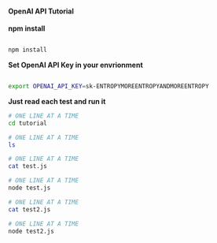 #### OpenAI API Tutorial


**npm install**

``` bash

npm install

```


**Set OpenAI API Key in your envrionment**

``` bash

export OPENAI_API_KEY=sk-ENTROPYMOREENTROPYANDMOREENTROPY

```

**Just read each test and run it**

``` bash
# ONE LINE AT A TIME
cd tutorial

# ONE LINE AT A TIME
ls

# ONE LINE AT A TIME
cat test.js

# ONE LINE AT A TIME
node test.js

# ONE LINE AT A TIME
cat test2.js

# ONE LINE AT A TIME
node test2.js

```
